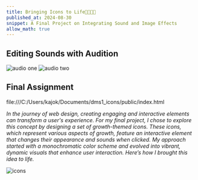 ```yaml
---
title: Bringing Icons to Life🐴🌙🌿🪷
published_at: 2024-08-30
snippet: A Final Project on Integrating Sound and Image Effects
allow_math: true
---
```


## Editing Sounds with Audition
![audio one](audio.jpeg)
![audio two](audioo.jpeg)

## Final Assignment
file:///C:/Users/kajok/Documents/dms1_icons/public/index.html

*In the journey of web design, creating engaging and interactive elements can transform a user's experience. For my final project, I chose to explore this concept by designing a set of growth-themed icons. These icons, which represent various aspects of growth, feature an interactive element that changes their appearance and sounds when clicked. My approach started with a monochromatic color scheme and evolved into vibrant, dynamic visuals that enhance user interaction. Here’s how I brought this idea to life.*

![icons](icons.jpeg)
